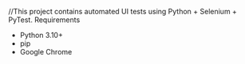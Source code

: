 //This project contains automated UI tests using Python + Selenium + PyTest.
Requirements
- Python 3.10+
- pip
- Google Chrome

